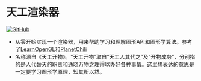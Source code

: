 # 天工渲染器<br>
[![GitHub](https://img.shields.io/github/license/Gaiyitp9/RenderLab)](https://opensource.org/licenses/MIT)  
- 从零开始实现一个渲染器，用来帮助学习和理解图形API和图形学算法。参考了[LearnOpenGL](https://learnopengl.com/)和[PlanetChili](https://github.com/planetchili/hw3d)
- 名称源自《天工开物》。“天工开物”取自“天工人其代之”及“开物成务”，分别指的是人代替天的职责和通晓万物之理得以办好各种事情。这里想表达的意思是一定要学习图形学原理，知其所以然。
